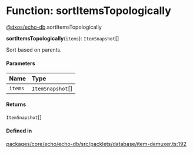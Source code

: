 # Function: sortItemsTopologically

[@dxos/echo-db](../modules/dxos_echo_db.md).sortItemsTopologically

**sortItemsTopologically**(`items`): `ItemSnapshot`[]

Sort based on parents.

#### Parameters

| Name | Type |
| :------ | :------ |
| `items` | `ItemSnapshot`[] |

#### Returns

`ItemSnapshot`[]

#### Defined in

[packages/core/echo/echo-db/src/packlets/database/item-demuxer.ts:192](https://github.com/dxos/dxos/blob/main/packages/core/echo/echo-db/src/packlets/database/item-demuxer.ts#L192)
